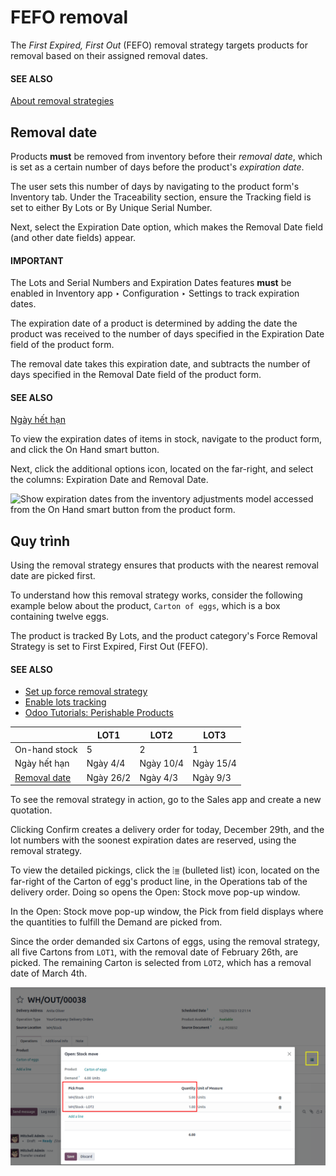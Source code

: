 # FEFO removal

The *First Expired, First Out* (FEFO) removal strategy targets products for removal based on their
assigned removal dates.

#### SEE ALSO
[About removal strategies](../removal_strategies.md)

<a id="inventory-warehouses-storage-removal-date"></a>

## Removal date

Products **must** be removed from inventory before their *removal date*, which is set as a certain
number of days before the product's *expiration date*.

The user sets this number of days by navigating to the product form's Inventory tab.
Under the Traceability section, ensure the Tracking field is set to either
By Lots or By Unique Serial Number.

Next, select the Expiration Date option, which makes the Removal Date field
(and other date fields) appear.

#### IMPORTANT
The Lots and Serial Numbers and Expiration Dates features **must** be
enabled in Inventory app ‣ Configuration ‣ Settings to track expiration
dates.

The expiration date of a product is determined by adding the date the product was received to the
number of days specified in the Expiration Date field of the product form.

The removal date takes this expiration date, and subtracts the number of days specified in the
Removal Date field of the product form.

#### SEE ALSO
[Ngày hết hạn](../../product_management/product_tracking/expiration_dates.md)

<a id="inventory-warehouses-storage-exp-date"></a>

To view the expiration dates of items in stock, navigate to the product form, and click the
On Hand smart button.

Next, click the additional options icon, located on the far-right, and select the columns:
Expiration Date and Removal Date.

![Show expiration dates from the inventory adjustments model accessed from the *On Hand*
smart button from the product form.](../../../../../.gitbook/assets/removal-date.png)

## Quy trình

Using the  removal strategy ensures that products with the
nearest removal date are picked first.

To understand how this removal strategy works, consider the following example below about the
product, `Carton of eggs`, which is a box containing twelve eggs.

The product is tracked By Lots, and the product category's Force Removal
Strategy is set to First Expired, First Out (FEFO).

#### SEE ALSO
- [Set up force removal strategy](../removal_strategies.md#inventory-warehouses-storage-removal-config)
- [Enable lots tracking](../removal_strategies.md#inventory-warehouses-storage-lots-setup)
- [Odoo Tutorials: Perishable Products](https://www.odoo.com/slides/slide/5324/share)

|                                                        | LOT1      | LOT2      | LOT3      |
|--------------------------------------------------------|-----------|-----------|-----------|
| On-hand stock                                          | 5         | 2         | 1         |
| Ngày hết hạn                                           | Ngày 4/4  | Ngày 10/4 | Ngày 15/4 |
| [Removal date](#inventory-warehouses-storage-exp-date) | Ngày 26/2 | Ngày 4/3  | Ngày 9/3  |

To see the removal strategy in action, go to the Sales app and create a new
quotation.

Clicking Confirm creates a delivery order for today, December 29th, and the lot numbers
with the soonest expiration dates are reserved, using the 
removal strategy.

To view the detailed pickings, click the ⦙≣ (bulleted list) icon, located on the
far-right of the Carton of egg's product line, in the Operations tab of the delivery
order. Doing so opens the Open: Stock move pop-up window.

In the Open: Stock move pop-up window, the Pick from field displays where
the quantities to fulfill the Demand are picked from.

Since the order demanded six Cartons of eggs, using the 
removal strategy, all five Cartons from `LOT1`, with the removal date of February 26th, are picked.
The remaining Carton is selected from `LOT2`, which has a removal date of March 4th.

![The stock moves window that shows the lots to be removed using FEFO.](../../../../../.gitbook/assets/eggs-picking.png)
